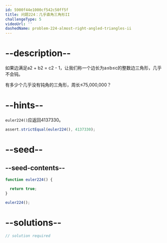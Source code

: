 ```yaml
---
id: 5900f44e1000cf542c50ff5f
title: 问题224：几乎直角三角形II
challengeType: 5
videoUrl: ''
dashedName: problem-224-almost-right-angled-triangles-ii
---
```


# --description--

如果边满足a2 + b2 = c2 - 1，让我们称一个边长为a≤b≤c的整数边三角形，几乎不会钝。

有多少个几乎没有钝角的三角形，周长≤75,000,000？

# --hints--

`euler224()`应返回4137330。

```js
assert.strictEqual(euler224(), 4137330);
```

# --seed--

## --seed-contents--

```js
function euler224() {

  return true;
}

euler224();
```

# --solutions--

```js
// solution required
```

